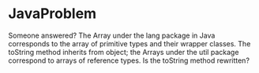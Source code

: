 # JavaProblem
Someone answered?
The Array under the lang package in Java corresponds to the array of primitive types and their wrapper classes. The toString method inherits from object; the Arrays under the util package correspond to arrays of reference types. Is the toString method rewritten?
